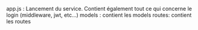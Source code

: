app.js : Lancement du service. Contient également tout ce qui concerne le login (middleware, jwt, etc...)
models : contient les models
routes: contient les routes
